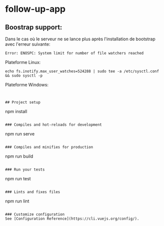 # follow-up-app

## Boostrap support:

Dans le cas où le serveur ne se lance plus après l'installation de bootstrap avec l'erreur suivante:

``` Error: ENOSPC: System limit for number of file watchers reached ```

Plateforme Linux:

``` echo fs.inotify.max_user_watches=524288 | sudo tee -a /etc/sysctl.conf && sudo sysctl -p ```

Plateforme Windows:

```


## Project setup
```
npm install
```

### Compiles and hot-reloads for development
```
npm run serve
```

### Compiles and minifies for production
```
npm run build
```

### Run your tests
```
npm run test
```

### Lints and fixes files
```
npm run lint
```

### Customize configuration
See [Configuration Reference](https://cli.vuejs.org/config/).
